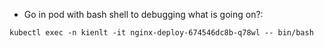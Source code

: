 - Go in pod with bash shell to debugging what is going on?:
```
kubectl exec -n kienlt -it nginx-deploy-674546dc8b-q78wl -- bin/bash
```
